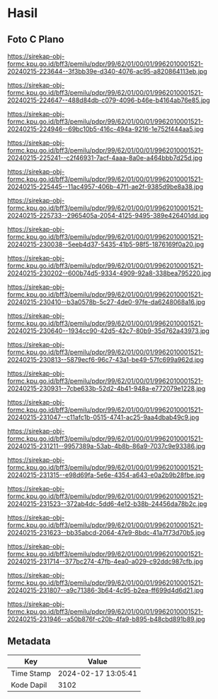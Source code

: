 # Hasil

## Foto C Plano

https://sirekap-obj-formc.kpu.go.id/bff3/pemilu/pdpr/99/62/01/00/01/9962010001521-20240215-223644--3f3bb39e-d340-4076-ac95-a820864113eb.jpg

https://sirekap-obj-formc.kpu.go.id/bff3/pemilu/pdpr/99/62/01/00/01/9962010001521-20240215-224647--488d84db-c079-4096-b46e-b4164ab76e85.jpg

https://sirekap-obj-formc.kpu.go.id/bff3/pemilu/pdpr/99/62/01/00/01/9962010001521-20240215-224946--69bc10b5-416c-494a-9216-1e752f444aa5.jpg

https://sirekap-obj-formc.kpu.go.id/bff3/pemilu/pdpr/99/62/01/00/01/9962010001521-20240215-225241--c2f46931-7acf-4aaa-8a0e-a464bbb7d25d.jpg

https://sirekap-obj-formc.kpu.go.id/bff3/pemilu/pdpr/99/62/01/00/01/9962010001521-20240215-225445--11ac4957-406b-47f1-ae2f-9385d9be8a38.jpg

https://sirekap-obj-formc.kpu.go.id/bff3/pemilu/pdpr/99/62/01/00/01/9962010001521-20240215-225733--2965405a-2054-4125-9495-389e426401dd.jpg

https://sirekap-obj-formc.kpu.go.id/bff3/pemilu/pdpr/99/62/01/00/01/9962010001521-20240215-230038--5eeb4d37-5435-41b5-98f5-1876169f0a20.jpg

https://sirekap-obj-formc.kpu.go.id/bff3/pemilu/pdpr/99/62/01/00/01/9962010001521-20240215-230202--600b74d5-9334-4909-92a8-338bea795220.jpg

https://sirekap-obj-formc.kpu.go.id/bff3/pemilu/pdpr/99/62/01/00/01/9962010001521-20240215-230410--b3a0578b-5c27-4de0-97fe-da6248068a16.jpg

https://sirekap-obj-formc.kpu.go.id/bff3/pemilu/pdpr/99/62/01/00/01/9962010001521-20240215-230640--1934cc90-42d5-42c7-80b9-35d762a43973.jpg

https://sirekap-obj-formc.kpu.go.id/bff3/pemilu/pdpr/99/62/01/00/01/9962010001521-20240215-230813--5879ecf6-96c7-43a1-be49-57fc699a962d.jpg

https://sirekap-obj-formc.kpu.go.id/bff3/pemilu/pdpr/99/62/01/00/01/9962010001521-20240215-230931--7cbe633b-52d2-4b41-948a-e772079e1228.jpg

https://sirekap-obj-formc.kpu.go.id/bff3/pemilu/pdpr/99/62/01/00/01/9962010001521-20240215-231047--c11afc1b-0515-4741-ac25-9aa4dbab49c9.jpg

https://sirekap-obj-formc.kpu.go.id/bff3/pemilu/pdpr/99/62/01/00/01/9962010001521-20240215-231211--9957389a-53ab-4b8b-86a9-7037c9e93386.jpg

https://sirekap-obj-formc.kpu.go.id/bff3/pemilu/pdpr/99/62/01/00/01/9962010001521-20240215-231315--e98d69fa-5e6e-4354-a643-e0a2b9b28fbe.jpg

https://sirekap-obj-formc.kpu.go.id/bff3/pemilu/pdpr/99/62/01/00/01/9962010001521-20240215-231523--372ab4dc-5dd6-4e12-b38b-24456da78b2c.jpg

https://sirekap-obj-formc.kpu.go.id/bff3/pemilu/pdpr/99/62/01/00/01/9962010001521-20240215-231623--bb35abcd-2064-47e9-8bdc-41a7f73d70b5.jpg

https://sirekap-obj-formc.kpu.go.id/bff3/pemilu/pdpr/99/62/01/00/01/9962010001521-20240215-231714--377bc274-47fb-4ea0-a029-c92ddc987cfb.jpg

https://sirekap-obj-formc.kpu.go.id/bff3/pemilu/pdpr/99/62/01/00/01/9962010001521-20240215-231807--a9c71386-3b64-4c95-b2ea-ff699d4d6d21.jpg

https://sirekap-obj-formc.kpu.go.id/bff3/pemilu/pdpr/99/62/01/00/01/9962010001521-20240215-231946--a50b876f-c20b-4fa9-b895-b48cbd891b89.jpg


## Metadata

| Key        | Value               |
| ---------- | ------------------- |
| Time Stamp | 2024-02-17 13:05:41 |
| Kode Dapil | 3102                |



